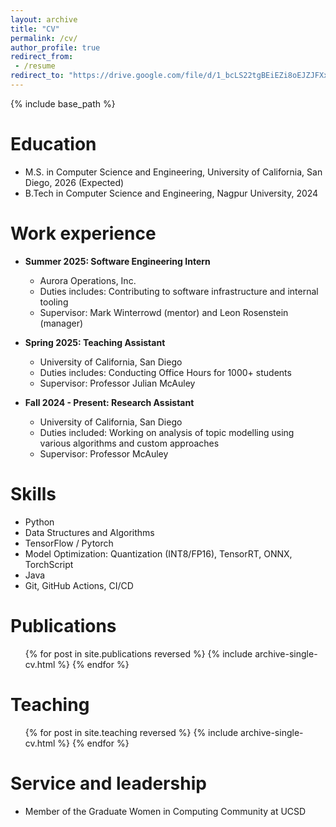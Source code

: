 ```yaml
---
layout: archive
title: "CV"
permalink: /cv/
author_profile: true
redirect_from:
 - /resume
redirect_to: "https://drive.google.com/file/d/1_bcLS22tgBEiEZi8oEJZJFXxzD6zlBPp/view?usp=sharing"
---
```


{% include base_path %}

Education
======
* M.S. in Computer Science and Engineering, University of California, San Diego, 2026 (Expected)
* B.Tech in Computer Science and Engineering, Nagpur University, 2024

Work experience
======
* **Summer 2025: Software Engineering Intern**
  * Aurora Operations, Inc.
  * Duties includes: Contributing to software infrastructure and internal tooling
  * Supervisor: Mark Winterrowd (mentor) and Leon Rosenstein (manager)

* **Spring 2025: Teaching Assistant**
  * University of California, San Diego
  * Duties includes: Conducting Office Hours for 1000+ students
  * Supervisor: Professor Julian McAuley

* **Fall 2024 - Present: Research Assistant**
  * University of California, San Diego
  * Duties included: Working on analysis of topic modelling using various algorithms and custom approaches 
  * Supervisor: Professor McAuley 
  
Skills
======
* Python
* Data Structures and Algorithms
* TensorFlow / Pytorch
* Model Optimization: Quantization (INT8/FP16), TensorRT, ONNX, TorchScript
* Java
* Git, GitHub Actions, CI/CD

Publications
======
  <ul>{% for post in site.publications reversed %}
    {% include archive-single-cv.html %}
  {% endfor %}</ul>
  
<!-- Talks
======
  <ul>{% for post in site.talks reversed %}
    {% include archive-single-talk-cv.html  %}
  {% endfor %}</ul> -->
  
Teaching
======
  <ul>{% for post in site.teaching reversed %}
    {% include archive-single-cv.html %}
  {% endfor %}</ul>
  
Service and leadership
======
* Member of the Graduate Women in Computing Community at UCSD
